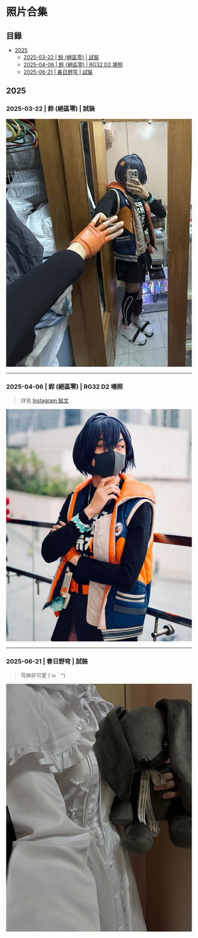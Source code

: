 # 照片合集

## 目錄
- [2025](#2025)
    - [2025-03-22 | 鈴 (絕區零) | 試裝](#2025-03-22--鈴-絕區零--試裝)
    - [2025-04-06 | 鈴 (絕區零) | RG32 D2 場照](#2025-04-06--鈴-絕區零--rg32-d2-場照)
    - [2025-06-21 | 春日野穹 | 試裝](#2025-06-21--春日野穹--試裝)

## 2025

### 2025-03-22 | 鈴 (絕區零) | 試裝  

![20250322_鈴_試裝.jpg](./20250322_鈴_試裝.jpg)

---

### 2025-04-06 | 鈴 (絕區零) | RG32 D2 場照

> 詳見 [Instagram 貼文](https://www.instagram.com/p/DIQUBH1Ppx3/)

![20250406_鈴_場照_RG32_D2.jpg](./20250406_鈴_場照_RG32_D2.jpg)

---

### 2025-06-21 | 春日野穹 | 試裝

> 穹妹好可愛 (´ω｀*)

![20250621_春日野穹_試裝.jpg](./20250621_春日野穹_試裝.jpg)